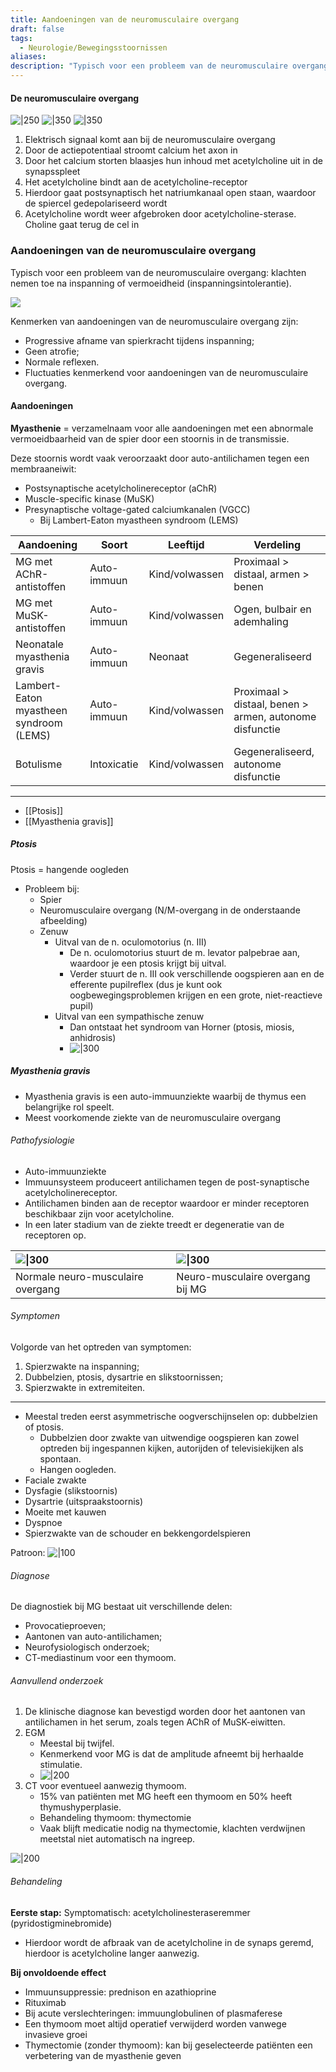 ```yaml
---
title: Aandoeningen van de neuromusculaire overgang
draft: false
tags:
  - Neurologie/Bewegingsstoornissen
aliases: 
description: "Typisch voor een probleem van de neuromusculaire overgang: klachten nemen toe na inspanning of vermoeidheid (inspanningsintolerantie)."
---
```




#### De neuromusculaire overgang
![|250](https://i.imgur.com/IZpVbxR.png)
![|350](https://i.imgur.com/1EzSx8h.png)
![|350](https://i.imgur.com/njQbdFS.png)

1. Elektrisch signaal komt aan bij de neuromusculaire overgang
2. Door de actiepotentiaal stroomt calcium het axon in
3. Door het calcium storten blaasjes hun inhoud met acetylcholine uit in de synapsspleet
4. Het acetylcholine bindt aan de acetylcholine-receptor
5. Hierdoor gaat postsynaptisch het natriumkanaal open staan, waardoor de spiercel gedepolariseerd wordt
6. Acetylcholine wordt weer afgebroken door acetylcholine-sterase. Choline gaat terug de cel in

### Aandoeningen van de neuromusculaire overgang
Typisch voor een probleem van de neuromusculaire overgang: klachten nemen toe na inspanning of vermoeidheid (inspanningsintolerantie).

![](https://i.imgur.com/5clLOnM.png)

Kenmerken van aandoeningen van de neuromusculaire overgang zijn:
- Progressive afname van spierkracht tijdens inspanning;
- Geen atrofie;
- Normale reflexen.
- Fluctuaties kenmerkend voor aandoeningen van de neuromusculaire overgang.

#### Aandoeningen

**Myasthenie** = verzamelnaam voor alle aandoeningen met een abnormale vermoeidbaarheid van de spier door een stoornis in de transmissie.

Deze stoornis wordt vaak veroorzaakt door auto-antilichamen tegen een membraaneiwit:

- Postsynaptische acetylcholinereceptor (aChR)
- Muscle-specific kinase (MuSK)
- Presynaptische voltage-gated calciumkanalen (VGCC)
    - Bij Lambert-Eaton myastheen syndroom (LEMS)

|Aandoening|Soort|Leeftijd|Verdeling|
|---|---|---|---|
|MG met AChR-antistoffen|Auto-immuun|Kind/volwassen|Proximaal > distaal, armen > benen|
|MG met MuSK-antistoffen|Auto-immuun|Kind/volwassen|Ogen, bulbair en ademhaling|
|Neonatale myasthenia gravis|Auto-immuun|Neonaat|Gegeneraliseerd|
|Lambert-Eaton myastheen syndroom (LEMS)|Auto-immuun|Kind/volwassen|Proximaal > distaal, benen > armen, autonome disfunctie|
|Botulisme|Intoxicatie|Kind/volwassen|Gegeneraliseerd, autonome disfunctie|

---
- [[Ptosis]]
- [[Myasthenia gravis]]
##### Ptosis
Ptosis = hangende oogleden

- Probleem bij:
    - Spier
    - Neuromusculaire overgang (N/M-overgang in de onderstaande afbeelding)
    - Zenuw
        - Uitval van de n. oculomotorius (n. III)
            - De n. oculomotorius stuurt de m. levator palpebrae aan, waardoor je een ptosis krijgt bij uitval.
            - Verder stuurt de n. III ook verschillende oogspieren aan en de efferente pupilreflex (dus je kunt ook oogbewegingsproblemen krijgen en een grote, niet-reactieve pupil)
        - Uitval van een sympathische zenuw
            - Dan ontstaat het syndroom van Horner (ptosis, miosis, anhidrosis)
            - ![|300](https://i.imgur.com/lKf9eFX.png)

##### Myasthenia gravis

- Myasthenia gravis is een auto-immuunziekte waarbij de thymus een belangrijke rol speelt.
- Meest voorkomende ziekte van de neuromusculaire overgang
###### Pathofysiologie

- Auto-immuunziekte
- Immuunsysteem produceert antilichamen tegen de post-synaptische acetylcholinereceptor.
- Antilichamen binden aan de receptor waardoor er minder receptoren beschikbaar zijn voor acetylcholine.
- In een later stadium van de ziekte treedt er degeneratie van de receptoren op.


|  ![\|300](https://i.imgur.com/jlL5J4M.png)    |  ![\|300](https://i.imgur.com/JlGjLnD.png)    |
|:-----|:-----|
|  Normale neuro-musculaire overgang    | Neuro-musculaire overgang bij MG     |

###### Symptomen

Volgorde van het optreden van symptomen:

1. Spierzwakte na inspanning;
2. Dubbelzien, ptosis, dysartrie en slikstoornissen;
3. Spierzwakte in extremiteiten.

---

- Meestal treden eerst asymmetrische oogverschijnselen op: dubbelzien of ptosis.
    - Dubbelzien door zwakte van uitwendige oogspieren kan zowel optreden bij ingespannen kijken, autorijden of televisiekijken als spontaan.
    - Hangen oogleden.
- Faciale zwakte
- Dysfagie (slikstoornis)
- Dysartrie (uitspraakstoornis)
- Moeite met kauwen
- Dyspnoe
- Spierzwakte van de schouder en bekkengordelspieren


Patroon:
![|100](https://i.imgur.com/jt08iyY.png)

###### Diagnose

De diagnostiek bij MG bestaat uit verschillende delen:

- Provocatieproeven;
- Aantonen van auto-antilichamen;
- Neurofysiologisch onderzoek;
- CT-mediastinum voor een thymoom.

###### Aanvullend onderzoek
1. De klinische diagnose kan bevestigd worden door het aantonen van antilichamen in het serum, zoals tegen AChR of MuSK-eiwitten.
2. EGM
    - Meestal bij twijfel.
    - Kenmerkend voor MG is dat de amplitude afneemt bij herhaalde stimulatie.
    -  ![|200](https://i.imgur.com/5Lqe76R.png)
3. CT voor eventueel aanwezig thymoom.
    - 15% van patiënten met MG heeft een thymoom en 50% heeft thymushyperplasie.
    - Behandeling thymoom: thymectomie
    - Vaak blijft medicatie nodig na thymectomie, klachten verdwijnen meetstal niet automatisch na ingreep.

![|200](https://i.imgur.com/kZnzQ47.png)


###### Behandeling

**Eerste stap:**
Symptomatisch: acetylcholinesteraseremmer (pyridostigminebromide)
- Hierdoor wordt de afbraak van de acetylcholine in de synaps geremd, hierdoor is acetylcholine langer aanwezig.

**Bij onvoldoende effect**
- Immuunsuppressie: prednison en azathioprine
- Rituximab
- Bij acute verslechteringen: immuunglobulinen of plasmaferese
- Een thymoom moet altijd operatief verwijderd worden vanwege invasieve groei
- Thymectomie (zonder thymoom): kan bij geselecteerde patiënten een verbetering van de myasthenie geven